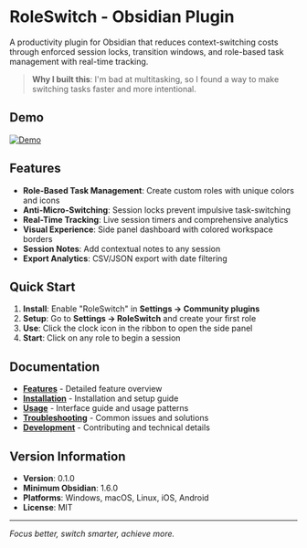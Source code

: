 # RoleSwitch - Obsidian Plugin

A productivity plugin for Obsidian that reduces context-switching costs through enforced session locks, transition windows, and role-based task management with real-time tracking.

> **Why I built this**: I'm bad at multitasking, so I found a way to make switching tasks faster and more intentional.

## Demo
[![Demo](./image/Demo.gif)](./image/Demo.gif)

## Features

- **Role-Based Task Management**: Create custom roles with unique colors and icons
- **Anti-Micro-Switching**: Session locks prevent impulsive task-switching
- **Real-Time Tracking**: Live session timers and comprehensive analytics
- **Visual Experience**: Side panel dashboard with colored workspace borders
- **Session Notes**: Add contextual notes to any session
- **Export Analytics**: CSV/JSON export with date filtering

## Quick Start

1. **Install**: Enable "RoleSwitch" in **Settings → Community plugins**
2. **Setup**: Go to **Settings → RoleSwitch** and create your first role
3. **Use**: Click the clock icon in the ribbon to open the side panel
4. **Start**: Click on any role to begin a session

## Documentation

- **[Features](docs/FEATURES.md)** - Detailed feature overview
- **[Installation](docs/INSTALLATION.md)** - Installation and setup guide
- **[Usage](docs/USAGE.md)** - Interface guide and usage patterns
- **[Troubleshooting](docs/TROUBLESHOOTING.md)** - Common issues and solutions
- **[Development](docs/DEVELOPMENT.md)** - Contributing and technical details

## Version Information

- **Version**: 0.1.0
- **Minimum Obsidian**: 1.6.0
- **Platforms**: Windows, macOS, Linux, iOS, Android
- **License**: MIT

---

*Focus better, switch smarter, achieve more.*